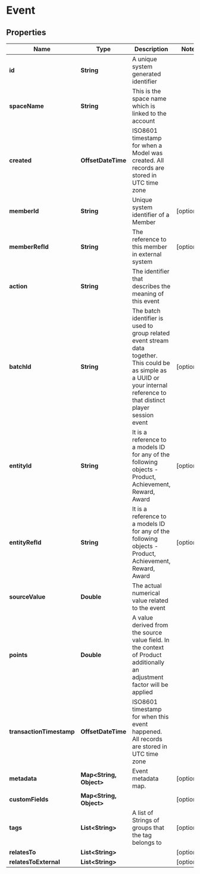 

# Event


## Properties

Name | Type | Description | Notes
------------ | ------------- | ------------- | -------------
**id** | **String** | A unique system generated identifier | 
**spaceName** | **String** | This is the space name which is linked to the account | 
**created** | **OffsetDateTime** | ISO8601 timestamp for when a Model was created. All records are stored in UTC time zone | 
**memberId** | **String** | Unique system identifier of a Member |  [optional]
**memberRefId** | **String** | The reference to this member in external system |  [optional]
**action** | **String** | The identifier that describes the meaning of this event | 
**batchId** | **String** | The batch identifier is used to group related event stream data together. This could be as simple as a UUID or your internal reference to that distinct player session event |  [optional]
**entityId** | **String** | It is a reference to a models ID for any of the following objects - Product, Achievement, Reward, Award |  [optional]
**entityRefId** | **String** | It is a reference to a models ID for any of the following objects - Product, Achievement, Reward, Award |  [optional]
**sourceValue** | **Double** | The actual numerical value related to the event | 
**points** | **Double** | A value derived from the source value field. In the context of Product additionally an adjustment factor will be applied | 
**transactionTimestamp** | **OffsetDateTime** | ISO8601 timestamp for when this event happened. All records are stored in UTC time zone | 
**metadata** | **Map&lt;String, Object&gt;** | Event metadata map. |  [optional]
**customFields** | **Map&lt;String, Object&gt;** |  |  [optional]
**tags** | **List&lt;String&gt;** | A list of Strings of groups that the tag belongs to |  [optional]
**relatesTo** | **List&lt;String&gt;** |  |  [optional]
**relatesToExternal** | **List&lt;String&gt;** |  |  [optional]



